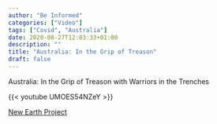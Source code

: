 ```yaml
---
author: "Be Informed"
categories: ["Video"]
tags: ["Covid", "Australia"]
date: 2020-08-27T12:03:33+01:00
description: ""
title: "Australia: In the Grip of Treason"
draft: false
---
```


Australia: In the Grip of Treason with Warriors in the Trenches

{{< youtube UMOES54NZeY >}}

[New Earth Project](https://www.youtube.com/channel/UCb902zG9CY4c145j4UnLwYA)

